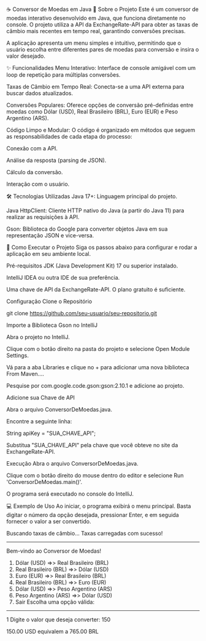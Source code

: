 ☕ Conversor de Moedas em Java
📖 Sobre o Projeto
Este é um conversor de moedas interativo desenvolvido em Java, que funciona diretamente no console. O projeto utiliza a API da ExchangeRate-API para obter as taxas de câmbio mais recentes em tempo real, garantindo conversões precisas.

A aplicação apresenta um menu simples e intuitivo, permitindo que o usuário escolha entre diferentes pares de moedas para conversão e insira o valor desejado.

✨ Funcionalidades
Menu Interativo: Interface de console amigável com um loop de repetição para múltiplas conversões.

Taxas de Câmbio em Tempo Real: Conecta-se a uma API externa para buscar dados atualizados.

Conversões Populares: Oferece opções de conversão pré-definidas entre moedas como Dólar (USD), Real Brasileiro (BRL), Euro (EUR) e Peso Argentino (ARS).

Código Limpo e Modular: O código é organizado em métodos que seguem as responsabilidades de cada etapa do processo:

Conexão com a API.

Análise da resposta (parsing de JSON).

Cálculo da conversão.

Interação com o usuário.

🛠️ Tecnologias Utilizadas
Java 17+: Linguagem principal do projeto.

Java HttpClient: Cliente HTTP nativo do Java (a partir do Java 11) para realizar as requisições à API.

Gson: Biblioteca do Google para converter objetos Java em sua representação JSON e vice-versa.

🚀 Como Executar o Projeto
Siga os passos abaixo para configurar e rodar a aplicação em seu ambiente local.

Pré-requisitos
JDK (Java Development Kit) 17 ou superior instalado.

IntelliJ IDEA ou outra IDE de sua preferência.

Uma chave de API da ExchangeRate-API. O plano gratuito é suficiente.

Configuração
Clone o Repositório

git clone https://github.com/seu-usuario/seu-repositorio.git

Importe a Biblioteca Gson no IntelliJ

Abra o projeto no IntelliJ.

Clique com o botão direito na pasta do projeto e selecione Open Module Settings.

Vá para a aba Libraries e clique no + para adicionar uma nova biblioteca From Maven....

Pesquise por com.google.code.gson:gson:2.10.1 e adicione ao projeto.

Adicione sua Chave de API

Abra o arquivo ConversorDeMoedas.java.

Encontre a seguinte linha:

String apiKey = "SUA_CHAVE_API";

Substitua "SUA_CHAVE_API" pela chave que você obteve no site da ExchangeRate-API.

Execução
Abra o arquivo ConversorDeMoedas.java.

Clique com o botão direito do mouse dentro do editor e selecione Run 'ConversorDeMoedas.main()'.

O programa será executado no console do IntelliJ.

💻 Exemplo de Uso
Ao iniciar, o programa exibirá o menu principal. Basta digitar o número da opção desejada, pressionar Enter, e em seguida fornecer o valor a ser convertido.

Buscando taxas de câmbio...
Taxas carregadas com sucesso!

***************************************************
Bem-vindo ao Conversor de Moedas!
1) Dólar (USD) =>> Real Brasileiro (BRL)
2) Real Brasileiro (BRL) =>> Dólar (USD)
3) Euro (EUR) =>> Real Brasileiro (BRL)
4) Real Brasileiro (BRL) =>> Euro (EUR)
5) Dólar (USD) =>> Peso Argentino (ARS)
6) Peso Argentino (ARS) =>> Dólar (USD)
7) Sair
Escolha uma opção válida:
***************************************************
1
Digite o valor que deseja converter: 150

150.00 USD equivalem a 765.00 BRL
